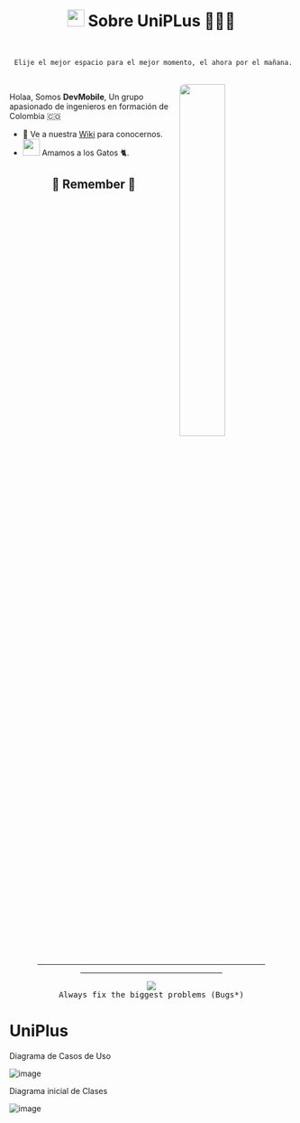 <!-- Stats -->
<h1 align="center"><img src="https://raw.githubusercontent.com/iampavangandhi/iampavangandhi/master/gifs/Hi.gif" width="30px" height="30px"> Sobre UniPLus 👨🏼‍🚀</h1>
<br>

<samp align="center">
  
  ```text
   Elije el mejor espacio para el mejor momento, el ahora por el mañana.
  ```
  
</samp>

<br>
<a href="https://github.com/IntroCompuMovil202230/UniPlus">
  <img align="right" src="./assets/supermavster.gif" width="40%" style="border-radius: 10px"/>
</a>


Holaa, Somos <b>DevMobile</b>, Un grupo apasionado de ingenieros en formación de Colombia 🇨🇴

- 🚀 Ve a nuestra [Wiki](https://github.com/IntroCompuMovil202230/UniPlus/wiki) para conocernos.
- <img src="https://media.giphy.com/media/WUlplcMpOCEmTGBtBW/giphy.gif" width="30"/> Amamos a los Gatos 🐈.


<!-- Remember -->
<div align="center">
<h2>🚀 Remember 🐛</h2>
<hr width="80%">
<hr width="50%">
</div>
<p align=center>
  <img alig src="./assets/supermavsters.gif" />
  <br>
<samp align="center">
Always fix the biggest problems (Bugs*)
</samp>
</p>



# UniPlus

Diagrama de Casos de Uso

![image](https://user-images.githubusercontent.com/75964273/185029389-d58fc392-6532-4d31-877a-f07024334c5a.png)

Diagrama inicial de Clases

![image](https://user-images.githubusercontent.com/75964273/185038177-9cc60c4c-63d7-49e9-a681-6e7c2ff3610a.png)
